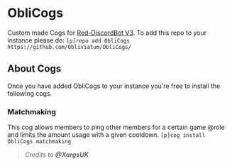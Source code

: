 # ObliCogs
Custom made Cogs for [Red-DiscordBot V3](https://github.com/Cog-Creators/Red-DiscordBot/tree/V3/develop).
To add this repo to your instance please do: `[p]repo add ObliCogs https://github.com/Obliviatum/ObliCogs/`

## About Cogs
Once you have added ObliCogs to your instance you're free to install the following cogs.

### Matchmaking
This cog allows members to ping other members for a certain game @role and limits the amount usage with a given cooldown.
`[p]cog install ObliCogs matchmaking`

> _Credits to **@XargsUK**_
